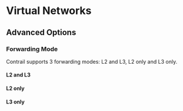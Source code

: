 
# Virtual Networks



## Advanced Options

### Forwarding Mode
Contrail supports 3 forwarding modes: L2 and L3, L2 only and L3 only.

#### L2 and L3

#### L2 only

#### L3 only




